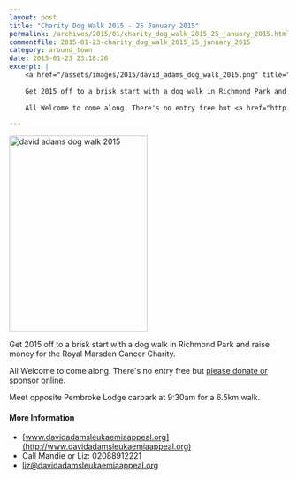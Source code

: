 ```yaml
---
layout: post
title: "Charity Dog Walk 2015 - 25 January 2015"
permalink: /archives/2015/01/charity_dog_walk_2015_25_january_2015.html
commentfile: 2015-01-23-charity_dog_walk_2015_25_january_2015
category: around_town
date: 2015-01-23 23:18:26
excerpt: |
    <a href="/assets/images/2015/david_adams_dog_walk_2015.png" title="See larger version of - david adams dog walk 2015"><img src="/assets/images/2015/david_adams_dog_walk_2015_thumb.png" width="150" height="213" alt="david adams dog walk 2015" class="photo right" /></a>
    
    Get 2015 off to a brisk start with a dog walk in Richmond Park and raise money for the Royal Marsden Cancer Charity.
    
    All Welcome to come along. There's no entry free but <a href="http://uk.virginmoneygiving.com/team/dogwalk2015.">please donate or sponsor online</a>

---
```


<a href="/assets/images/2015/david_adams_dog_walk_2015.png" title="See larger version of - david adams dog walk 2015"><img src="/assets/images/2015/david_adams_dog_walk_2015_thumb.png" width="250" height="355" alt="david adams dog walk 2015" class="photo right" /></a>

Get 2015 off to a brisk start with a dog walk in Richmond Park and raise money for the Royal Marsden Cancer Charity.

All Welcome to come along. There's no entry free but [please donate or sponsor online](http://uk.virginmoneygiving.com/team/dogwalk2015).

Meet opposite Pembroke Lodge carpark at 9:30am for a 6.5km walk.

#### More Information

-   [www.davidadamsleukaemiaappeal.org](http://www.davidadamsleukaemiaappeal.org)
-   Call Mandie or Liz: 02088912221
-   <liz@davidadamsleukaemiaappeal.org>

